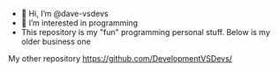 - 👋 Hi, I’m @dave-vsdevs
- 👀 I’m interested in programming
- This repository is my "fun" programming personal stuff.   Below is my older business one

My other repository https://github.com/DevelopmentVSDevs/

<!---
dave-vsdevs/dave-vsdevs is a ✨ special ✨ repository because its `README.md` (this file) appears on your GitHub profile.
You can click the Preview link to take a look at your changes.
--->

